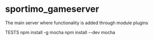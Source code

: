 # sportimo_gameserver
The main server where functionality is added through module plugins


TESTS
npm install -g mocha
npm install --dev
mocha
